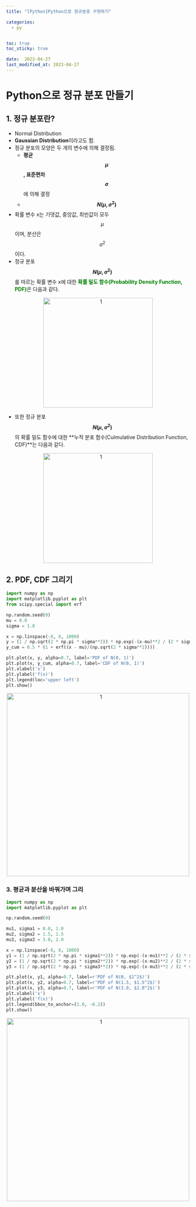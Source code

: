 ```yaml
---
title: "[Python]Python으로 정규분포 구현하기"

categories:
  - py


toc: true
toc_sticky: true

date:  2023-04-27
last_modified_at: 2023-04-27 
---
```


# Python으로 정규 분포 만들기

## 1. 정규 분포란?
- Normal Distribution
- **Gaussian Distribution**이라고도 함.
- 정규 분포의 모양은 두 개의 변수에 의해 결정됨. 
  - <b>평균 $$\mu$$, 표준편차 $$\sigma$$ </b>에 의해 결정
  - <b>$$N(\mu, \sigma^2)$$</b>   
- 확률 변수 x는 기댓값, 중앙값, 최빈값이 모두 $$\mu$$이며, 분산은 $$\sigma^2$$이다.
- 정규 분포 <b>$$N(\mu, \sigma^2)$$</b>를 따르는 확률 변수 x에 대한 <span style = "color:green">**확률 밀도 함수(Probability Density Function, PDF)**</span>은 다음과 같다.

<p align="center">
<img width="300" alt="1" src="https://user-images.githubusercontent.com/111734605/234761492-715d232e-2c0d-40b2-85a6-7feafd820439.png">
</p>

- 또한 정규 분포 <b>$$N(\mu, \sigma^2)$$</b>의 확률 밀도 함수에 대한 **누적 분포 함수(Culmulative Distribution Function, CDF)**는 다음과 같다.

<p align="center">
<img width="300" alt="1" src="https://user-images.githubusercontent.com/111734605/234761733-c69b6cdd-ba24-4cc7-b2c1-21594626b329.png">
</p>

## 2. PDF, CDF 그리기

```python
import numpy as np
import matplotlib.pyplot as plt
from scipy.special import erf

np.random.seed(0)
mu = 0.0
sigma = 1.0

x = np.linspace(-8, 8, 1000)
y = (1 / np.sqrt(2 * np.pi * sigma**2)) * np.exp(-(x-mu)**2 / (2 * sigma**2))
y_cum = 0.5 * (1 + erf((x - mu)/(np.sqrt(2 * sigma**2))))

plt.plot(x, y, alpha=0.7, label='PDF of N(0, 1)')
plt.plot(x, y_cum, alpha=0.7, label='CDF of N(0, 1)')
plt.xlabel('x')
plt.ylabel('f(x)')
plt.legend(loc='upper left')
plt.show()
```
<p align="center">
<img width="500" alt="1" src="https://user-images.githubusercontent.com/111734605/234762093-d1d4d488-efb3-47ec-a2aa-26705b8b31a4.png">
</p>

### 3. 평균과 분산을 바꿔가며 그리
```python
import numpy as np
import matplotlib.pyplot as plt

np.random.seed(0)

mu1, sigma1 = 0.0, 1.0
mu2, sigma2 = 1.5, 1.5
mu3, sigma3 = 3.0, 2.0

x = np.linspace(-8, 8, 1000)
y1 = (1 / np.sqrt(2 * np.pi * sigma1**2)) * np.exp(-(x-mu1)**2 / (2 * sigma1**2))
y2 = (1 / np.sqrt(2 * np.pi * sigma2**2)) * np.exp(-(x-mu2)**2 / (2 * sigma2**2))
y3 = (1 / np.sqrt(2 * np.pi * sigma3**2)) * np.exp(-(x-mu3)**2 / (2 * sigma3**2))

plt.plot(x, y1, alpha=0.7, label=r'PDF of N(0, $1^2$)')
plt.plot(x, y2, alpha=0.7, label=r'PDF of N(1.5, $1.5^2$)')
plt.plot(x, y3, alpha=0.7, label=r'PDF of N(3.0, $2.0^2$)')
plt.xlabel('x')
plt.ylabel('f(x)')
plt.legend(bbox_to_anchor=(1.0, -0.2))
plt.show()
```

<p align="center">
<img width="500" alt="1" src="https://user-images.githubusercontent.com/111734605/234762632-5ac19e4f-c8fe-4e9e-9dc0-d831e546f4c2.png">
</p>
